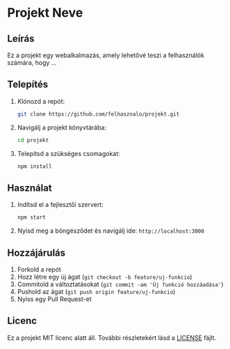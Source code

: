 # Projekt Neve

## Leírás
Ez a projekt egy webalkalmazás, amely lehetővé teszi a felhasználók számára, hogy ...

## Telepítés
1. Klónozd a repót:
    ```bash
    git clone https://github.com/felhasznalo/projekt.git
    ```
2. Navigálj a projekt könyvtárába:
    ```bash
    cd projekt
    ```
3. Telepítsd a szükséges csomagokat:
    ```bash
    npm install
    ```

## Használat
1. Indítsd el a fejlesztői szervert:
    ```bash
    npm start
    ```
2. Nyisd meg a böngésződet és navigálj ide: `http://localhost:3000`

## Hozzájárulás
1. Forkold a repót
2. Hozz létre egy új ágat (`git checkout -b feature/uj-funkcio`)
3. Commitold a változtatásokat (`git commit -am 'Új funkció hozzáadása'`)
4. Pushold az ágat (`git push origin feature/uj-funkcio`)
5. Nyiss egy Pull Request-et

## Licenc
Ez a projekt MIT licenc alatt áll. További részletekért lásd a [LICENSE](LICENSE) fájlt.
